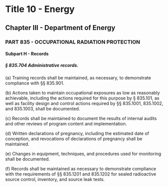 
# Title 10 - Energy
## Chapter III - Department of Energy
### PART 835 - OCCUPATIONAL RADIATION PROTECTION
#### Subpart H - Records
##### § 835.704 Administrative records.

(a) Training records shall be maintained, as necessary, to demonstrate compliance with §§ 835.901.

(b) Actions taken to maintain occupational exposures as low as reasonably achievable, including the actions required for this purpose by § 835.101, as well as facility design and control actions required by §§ 835.1001, 835.1002, and 835.1003, shall be documented.

(c) Records shall be maintained to document the results of internal audits and other reviews of program content and implementation.

(d) Written declarations of pregnancy, including the estimated date of conception, and revocations of declarations of pregnancy shall be maintained.

(e) Changes in equipment, techniques, and procedures used for monitoring shall be documented.

(f) Records shall be maintained as necessary to demonstrate compliance with the requirements of §§ 835.1201 and 835.1202 for sealed radioactive source control, inventory, and source leak tests.
